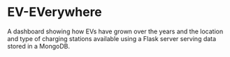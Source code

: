 # EV-EVerywhere
A dashboard showing how EVs have grown over the years and the location and type of charging stations available using a Flask server serving data stored in a MongoDB.
